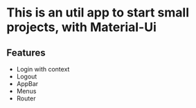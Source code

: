 # This is an util app to start small projects, with Material-Ui

## Features
- Login with context
- Logout
- AppBar
- Menus
- Router

